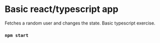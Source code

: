 # Basic react/typescript app

Fetches a random user and changes the state. Basic typescript exercise.

### `npm start`
